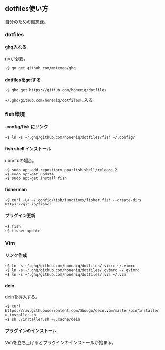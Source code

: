 ## dotfiles使い方

自分のための備忘録。


### dotfiles

#### ghq入れる

goが必要。

```
~$ go get github.com/motemen/ghq
```

#### dotfilesをgetする

```
~$ ghq get https://github.com/honeniq/dotfiles
```

``~/.ghq/github.com/honeniq/dotfiles``に入る。


### fish環境 

#### .config/fish にリンク

```
~$ ln -s ~/.ghq/github.com/honeniq/dotfiles/fish ~/.config/
```

#### fish shell インストール

ubuntuの場合。

```
~$ sudo apt-add-repository ppa:fish-shell/release-2
~$ sudo apt-get update
~$ sudo apt-get install fish
```

#### fisherman

```
~$ curl -Lo ~/.config/fish/functions/fisher.fish --create-dirs https://git.io/fisher
```

#### プラグイン更新

```
~$ fish
~$ fisher update
```


### Vim

#### リンク作成

```
~$ ln -s ~/.ghq/github.com/honeniq/dotfiles/.vimrc ~/.vimrc
~$ ln -s ~/.ghq/github.com/honeniq/dotfiles/.gvimrc ~/.gvimrc
~$ ln -s ~/.ghq/github.com/honeniq/dotfiles/.vim ~/.vim
```

#### dein

deinを導入する。

```
~$ curl https://raw.githubusercontent.com/Shougo/dein.vim/master/bin/installer.sh > installer.sh 
~$ sh ./installer.sh ~/.cache/dein
```

#### プラグインのインストール

Vimを立ち上げるとプラグインのインストールが始まる。

